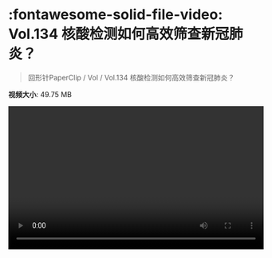 # :fontawesome-solid-file-video: Vol.134 核酸检测如何高效筛查新冠肺炎？

> 回形针PaperClip / Vol / Vol.134 核酸检测如何高效筛查新冠肺炎？

**视频大小**: 49.75 MB

<video id="V-4aa77724af844df2755554579dbb3534" width="512" height="288" preload="none" playsinline webkit-playsinline></video>